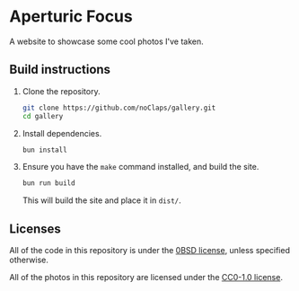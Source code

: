 # Aperturic Focus

A website to showcase some cool photos I've taken.

## Build instructions

1.  Clone the repository.
    ```sh
    git clone https://github.com/noClaps/gallery.git
    cd gallery
    ```

2.  Install dependencies.
    ```sh
    bun install
    ```

3.  Ensure you have the `make` command installed, and build the site.
    ```sh
    bun run build
    ```
    
    This will build the site and place it in `dist/`.

## Licenses

All of the code in this repository is under the [0BSD license](./LICENSE), unless specified otherwise.

All of the photos in this repository are licensed under the [CC0-1.0 license](./src/assets/LICENSE).
